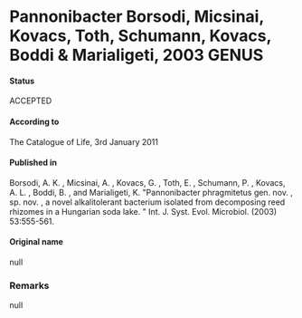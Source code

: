 Pannonibacter Borsodi, Micsinai, Kovacs, Toth, Schumann, Kovacs, Boddi & Marialigeti, 2003 GENUS
=======

#### Status
ACCEPTED

#### According to
The Catalogue of Life, 3rd January 2011

#### Published in
Borsodi, A. K. , Micsinai, A. , Kovacs, G. , Toth, E. , Schumann, P. , Kovacs, A. L. , Boddi, B. , and Marialigeti, K. "Pannonibacter phragmitetus gen. nov. , sp. nov. , a novel alkalitolerant bacterium isolated from decomposing reed rhizomes in a Hungarian soda lake. " Int. J. Syst. Evol. Microbiol. (2003) 53:555-561.

#### Original name
null

### Remarks
null